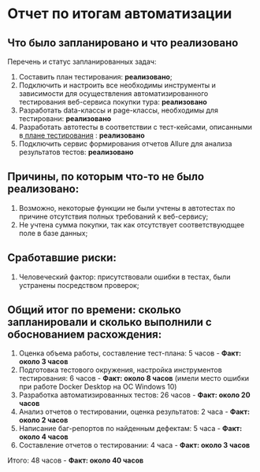 # Отчет по итогам автоматизации

## Что было запланировано и что реализовано

Перечень и статус запланированных задач:

1. Составить план тестирования: **реализовано**;
2. Подключить и настроить все необходимы инструменты и зависимости для осуществления автоматизированного тестирования
   веб-сервиса покупки тура: **реализовано**
3. Разработать data-классы и page-классы, необходимы для тестировани: **реализовано**
4. Разработать автотесты в соответствии с тест-кейсами, описанными в[ плане тестирования](Plan.md) : **реализовано**
5. Подключить сервис формирования отчетов Allure для анализа результатов тестов: **реализовано**

## Причины, по которым что-то не было реализовано:

1. Возможно, некоторые функции не были учтены в автотестах по причине отсутствия полных требований к веб-сервису;
2. Не учтена сумма покупки, так как отсутствует соответствуюдщее поле в базе данных;

## Cработавшие риски:

1. Человеческий фактор: присутствовали ошибки в тестах, были устранены посредством проверок;

## Общий итог по времени: сколько запланировали и сколько выполнили с обоснованием расхождения:

1. Оценка объема работы, составление тест-плана: 5 часов - **Факт: около 3 часов**
2. Подготовка тестового окружения, настройка инструментов тестирования: 6 часов - **Факт: около 8 часов** (имели место
   ошибки при работе Docker Desktop на ОС Windows 10)
3. Разработка автоматизированных тестов: 26 часов - **Факт: около 20 часов**
4. Анализ отчетов о тестировании, оценка результатов: 2 часа - **Факт: около 2 часов**
5. Написание баг-репортов по найденным дефектам: 5 часа - **Факт: около 4 часов**
6. Составление отчетов о тестировании: 4 часа - **Факт: около 3 часов**

Итого: 48 часов - **Факт: около 40 часов** 